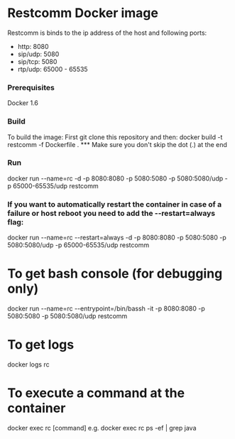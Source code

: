 Restcomm Docker image
=====================

Restcomm is binds to the ip address of the host and following ports:
- http: 8080
- sip/udp: 5080
- sip/tcp: 5080
- rtp/udp: 65000 - 65535

### Prerequisites
Docker 1.6


### Build

To build the image:
First git clone this repository and then:
docker build -t restcomm -f Dockerfile .
*** Make sure you don't skip the dot (.) at the end

### Run

docker run --name=rc -d -p 8080:8080 -p 5080:5080 -p 5080:5080/udp -p 65000-65535/udp restcomm

### If you want to automatically restart the container in case of a failure or host reboot you need to add the --restart=always flag:

docker run --name=rc --restart=always -d -p 8080:8080 -p 5080:5080 -p 5080:5080/udp -p 65000-65535/udp restcomm

# To get bash console (for debugging only)
docker run --name=rc --entrypoint=/bin/bassh -it -p 8080:8080 -p 5080:5080 -p 5080:5080/udp restcomm

# To get logs
docker logs rc

# To execute a command at the container
docker exec rc [command]
e.g. docker exec rc ps -ef | grep java
